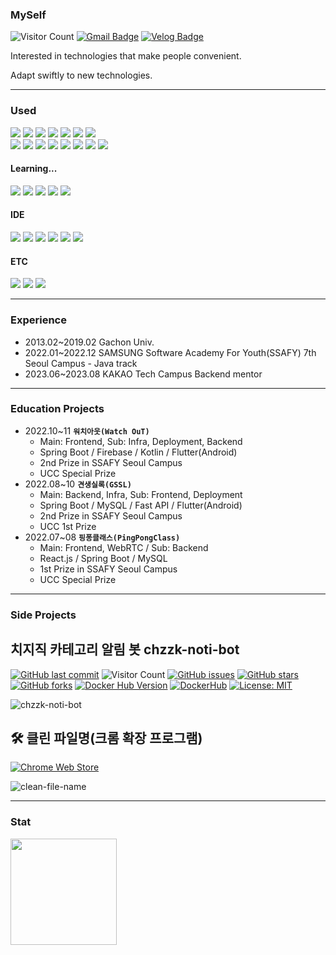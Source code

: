 ### MySelf
![Visitor Count](https://visitor-badge.laobi.icu/badge?page_id=1-vL.1-vL)
[![Gmail Badge](https://img.shields.io/badge/Gmail-EA4335?style=flat&logo=Gmail&logoColor=white)](mailto:junsoohan94@gmail.com)
[![Velog Badge](https://img.shields.io/badge/벨로그-20C997?style=flat-square&logo=Velog&logoColor=white)](https://velog.io/@1vl)

Interested in technologies that make people convenient.

Adapt swiftly to new technologies.

---

### Used

<div>
  <img src="https://img.shields.io/badge/JavaScript-F7DF1E?style=flat-square&logo=JavaScript&logoColor=black"/>
  <img src="https://img.shields.io/badge/Java-007396?style=flat-square&logo=java&logoColor=white"/>
  <img src="https://img.shields.io/badge/React-61DAFB?style=flat-square&logo=React&logoColor=white"/>
  <img src="https://img.shields.io/badge/React_Native-20232A?style=flat-square&logo=react&logoColor=61DAFB"/>
  <img src="https://img.shields.io/badge/Node.js-339933?style=flat-square&logo=Node.js&logoColor=white"/>
  <img src="https://img.shields.io/badge/Kotlin-7F52FF?style=flat-square&logo=Kotlin&logoColor=white"/>
  <img src="https://img.shields.io/badge/Docker-2496ED?style=flat-square&logo=Docker&logoColor=white"/>
</div>

<div>
  <img src="https://img.shields.io/badge/Git-F05032?style=flat-square&logo=Git&logoColor=white"/>
  <img src="https://img.shields.io/badge/Github-181717?style=flat-square&logo=Github&logoColor=white"/>
  <img src="https://img.shields.io/badge/NGINX-009639?style=flat-square&logo=NGINX&logoColor=white"/>
  <img src="https://img.shields.io/badge/Docker_Swarm-2496ED?style=flat-square&logo=docker&logoColor=white"/>
  <img src="https://img.shields.io/badge/Firebase-FFCA28?style=flat-square&logo=firebase&logoColor=black"/>
  <img src="https://img.shields.io/badge/Amazon AWS-232F3E?style=flat-square&logo=amazonaws&logoColor=white"/>
  <img src="https://img.shields.io/badge/fastlane-00F200?style=flat-square&logo=fastlane&logoColor=white"/>
  <img src="https://img.shields.io/badge/Jenkins-D24939?style=flat-square&logo=Jenkins&logoColor=white"/>
</div>


#### Learning...
<div>
  <img src="https://img.shields.io/badge/MySQL-4479A1?style=flat-square&logo=MySQL&logoColor=white"/>
  <img src="https://img.shields.io/badge/Flutter-02569B?style=flat-square&logo=Flutter&logoColor=white"/>
  <img src="https://img.shields.io/badge/TypeScript-3178C6?style=flat-square&logo=TypeScript&logoColor=white"/>
  <img src="https://img.shields.io/badge/Redux-764ABC?style=flat-square&logo=Redux&logoColor=white"/>
  <img src="https://img.shields.io/badge/SpringBoot-6DB33F?style=flat-square&logo=springboot&logoColor=white"/>
</div>

#### IDE

<div>
  <img src="https://img.shields.io/badge/IntelliJ_IDEA-000000?style=flat-square&logo=intellij-idea&logoColor=white"/>
  <img src="https://img.shields.io/badge/Eclipse IDE-2C2255?style=flat-square&logo=Eclipse IDE&logoColor=white"/>
  <img src="https://img.shields.io/badge/Android Studio-3DDC84?style=flat-square&logo=Android Studio&logoColor=white"/>
  <img src="https://img.shields.io/badge/Xcode-1575F9?style=flat-square&logo=Xcode&logoColor=white"/>
  <img src="https://img.shields.io/badge/Atom-66595C?style=flat-square&logo=Atom&logoColor=white"/>
  <img src="https://img.shields.io/badge/Visual Studio Code-007ACC?style=flat-square&logo=Visual Studio Code&logoColor=white"/>
</div>

#### ETC

<div>
  <img src="https://img.shields.io/badge/Postman-FF6C37?style=flat-square&logo=Postman&logoColor=white"/>
  <img src="https://img.shields.io/badge/Notion-000000?style=flat-square&logo=Notion&logoColor=white"/>
  <img src="https://img.shields.io/badge/Figma-F24E1E?style=flat-square&logo=Figma&logoColor=white"/>  
</div>

---

### Experience

- 2013.02~2019.02 Gachon Univ.
- 2022.01~2022.12 SAMSUNG Software Academy For Youth(SSAFY) 7th Seoul Campus - Java track
- 2023.06~2023.08 KAKAO Tech Campus Backend mentor
---

### Education Projects

- 2022.10~11 **`워치아웃(Watch OuT)`**
  - Main: Frontend, Sub: Infra, Deployment, Backend
  - Spring Boot / Firebase / Kotlin / Flutter(Android)
  - 2nd Prize in SSAFY Seoul Campus
  - UCC Special Prize
- 2022.08~10 **`견생실록(GSSL)`**
  - Main: Backend, Infra, Sub: Frontend, Deployment
  - Spring Boot / MySQL / Fast API / Flutter(Android)
  - 2nd Prize in SSAFY Seoul Campus
  - UCC 1st Prize
- 2022.07~08 **`핑퐁클래스(PingPongClass)`**
  - Main: Frontend, WebRTC / Sub: Backend
  - React.js / Spring Boot / MySQL
  - 1st Prize in SSAFY Seoul Campus
  - UCC Special Prize
---

### Side Projects

## 치지직 카테고리 알림 봇 chzzk-noti-bot
[![GitHub last commit](https://img.shields.io/github/last-commit/1-vL/chzzk-noti-bot)](https://github.com/1-vL/chzzk-noti-bot)
![Visitor Count](https://visitor-badge.laobi.icu/badge?page_id=1-vL.chzzk-noti-bot)
[![GitHub issues](https://img.shields.io/github/issues/1-vL/chzzk-noti-bot)](https://github.com/1-vL/chzzk-noti-bot/issues)
[![GitHub stars](https://img.shields.io/github/stars/1-vL/chzzk-noti-bot)](https://github.com/1-vL/chzzk-noti-bot/stargazers)
[![GitHub forks](https://img.shields.io/github/forks/1-vL/chzzk-noti-bot)](https://github.com/1-vL/chzzk-noti-bot/network)
[![Docker Hub Version](https://img.shields.io/docker/v/onevl/chzzk-noti-bot?label=docker%20hub%20version)](https://hub.docker.com/r/onevl/chzzk-noti-bot)
[![DockerHub](https://img.shields.io/docker/pulls/onevl/chzzk-noti-bot)](https://hub.docker.com/r/onevl/chzzk-noti-bot)
[![License: MIT](https://img.shields.io/badge/License-MIT-yellow.svg)](https://opensource.org/licenses/MIT)

![chzzk-noti-bot](https://i.imgur.com/YkW5X7N.png)

## 🛠 클린 파일명(크롬 확장 프로그램)
[![Chrome Web Store](https://img.shields.io/chrome-web-store/v/ghgmffpmipiilohkjohakahddpmlgebg?label=Chrome%20Web%20Store&logo=googlechrome&color=blue)](https://chromewebstore.google.com/detail/%ED%81%B4%EB%A6%B0-%ED%8C%8C%EC%9D%BC%EB%AA%85/ghgmffpmipiilohkjohakahddpmlgebg)

![clean-file-name](https://lh3.googleusercontent.com/-wZ1ZqZdq6jjyz7lKyo1-lazpJqKiLLfR11PB3khXvhu7535hKTxeC-GvmUtLdPr8zNCgffzDHR6Jw5LqTxsuRa7ZA=s1280-w1280-h800)

---

### Stat
<img src="https://github-readme-stats.vercel.app/api?username=1-vL&count_private=true&show_icons=true&theme=blue-green" height="170">
